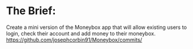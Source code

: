 # The Brief:
Create a mini version of the Moneybox app that will allow existing users to login, check their account and add money to their moneybox.
https://github.com/josephcorbin91/Moneybox/commits/
